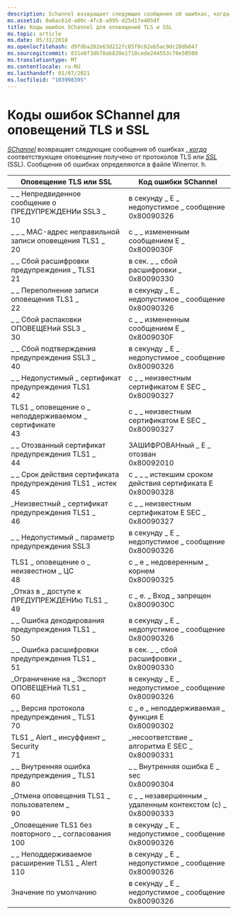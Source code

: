 ```yaml
---
description: Schannel возвращает следующие сообщения об ошибках, когда соответствующее оповещение получено от протоколов TLS или SSL (SSL).
ms.assetid: 0a6ac61d-a00c-4fc8-a995-d25d17e405df
title: Коды ошибок SChannel для оповещений TLS и SSL
ms.topic: article
ms.date: 05/31/2018
ms.openlocfilehash: d9fdba202e63d212fc85f0c02eb5ac9dc20db047
ms.sourcegitcommit: 831e8f3db78ab820e1710cede244553c70e50500
ms.translationtype: MT
ms.contentlocale: ru-RU
ms.lasthandoff: 01/07/2021
ms.locfileid: "103998395"
---
```

# <a name="schannel-error-codes-for-tls-and-ssl-alerts"></a>Коды ошибок SChannel для оповещений TLS и SSL

[*SChannel*](../secgloss/s-gly.md) возвращает следующие сообщения об ошибках [*, когда*](../secgloss/t-gly.md) соответствующее оповещение получено от протоколов TLS или [*SSL*](../secgloss/s-gly.md) (SSL). Сообщения об ошибках определяются в файле Winerror. h.



| Оповещение TLS или SSL                                           | Код ошибки SChannel                                                   |
|------------------------------------------------------------|-----------------------------------------------------------------------|
| \_ \_ Непредвиденное сообщение о ПРЕДУПРЕЖДЕНИи SSL3 \_<br/> 10<br/>  | в секунду \_ E \_ недопустимое \_ сообщение<br/> 0x80090326<br/>             |
| \_ \_ \_ MAC-адрес неправильной записи оповещения TLS1 \_<br/> 20<br/>     | с \_ \_ измененным сообщением E \_<br/> 0x8009030F<br/>             |
| \_ \_ Сбой расшифровки предупреждения \_ TLS1<br/> 21<br/>   | в сек. \_ \_ сбой расшифровки \_<br/> 0x80090330<br/>             |
| \_ \_ Переполнение записи оповещения TLS1 \_<br/> 22<br/>     | в секунду \_ E \_ недопустимое \_ сообщение<br/> 0x80090326<br/>             |
| \_ \_ Сбой распаковки ОПОВЕЩЕНий SSL3 \_<br/> 30<br/>  | с \_ \_ измененным сообщением E \_<br/> 0x8009030F<br/>             |
| \_ \_ Сбой подтверждения предупреждения SSL3 \_<br/> 40<br/>   | в секунду \_ E \_ недопустимое \_ сообщение<br/> 0x80090326<br/>             |
| \_ \_ Недопустимый \_ сертификат предупреждения TLS1<br/> 42<br/>     | с \_ \_ неизвестным сертификатом E SEC \_<br/> 0x80090327<br/>                |
| TLS1 \_ оповещение о \_ неподдерживаемом \_ сертификате<br/> 43<br/>    | с \_ \_ неизвестным сертификатом E SEC \_<br/> 0x80090327<br/>                |
| \_ \_ Отозванный сертификат предупреждения TLS1 \_<br/> 44<br/> | ЗАШИФРОВАНный \_ E \_ отозван<br/> 0x80092010<br/>                    |
| \_ \_ Срок действия сертификата предупреждения TLS1 \_ истек<br/> 45<br/> | с \_ \_ \_ истекшим сроком действия сертификата E<br/> 0x80090328<br/>                |
| \_Неизвестный \_ сертификат предупреждения TLS1 \_<br/> 46<br/> | с \_ \_ неизвестным сертификатом E SEC \_<br/> 0x80090327<br/>                |
| \_ \_ Недопустимый \_ параметр предупреждения SSL3<br/>                 | в секунду \_ E \_ недопустимое \_ сообщение<br/> 0x80090326<br/>             |
| TLS1 \_ оповещение о \_ неизвестном \_ ЦС<br/> 48<br/>          | с \_ е \_ недоверенным \_ корнем<br/> 0x80090325<br/>              |
| \_Отказ в \_ доступе к ПРЕДУПРЕЖДЕНИю TLS1 \_<br/> 49<br/>       | с \_ е. \_ Вход \_ запрещен<br/> 0x8009030C<br/>                |
| \_ \_ Ошибка декодирования предупреждения TLS1 \_<br/> 50<br/>        | в секунду \_ E \_ недопустимое \_ сообщение<br/> 0x80090326<br/>             |
| \_ \_ Ошибка расшифровки предупреждения TLS1 \_<br/> 51<br/>       | в сек. \_ \_ сбой расшифровки \_<br/> 0x80090330<br/>             |
| \_Ограничение на \_ Экспорт ОПОВЕЩЕНий TLS1 \_<br/> 60<br/>  | в секунду \_ E \_ недопустимое \_ сообщение<br/> 0x80090326<br/>             |
| \_ \_ Версия протокола предупреждения \_ TLS1<br/> 70<br/>    | с \_ е \_ неподдерживаемая \_ функция E<br/> 0x80090302<br/>        |
| TLS1 \_ Alert \_ инсуффиент \_ Security<br/> 71<br/> | \_несоответствие \_ алгоритма E SEC \_<br/> 0x80090331<br/>          |
| \_ \_ Внутренняя ошибка предупреждения \_ TLS1<br/> 80<br/>      | \_ \_ Внутренняя ошибка E \_ sec<br/> 0x80090304<br/>              |
| \_Отмена оповещения TLS1 \_ пользователем \_<br/> 90<br/>       | с \_ \_ незавершенным \_ удаленным контекстом (с) \_<br/> 0x80090333<br/> |
| \_Оповещение TLS1 без повторного \_ \_ согласования<br/> 100<br/>   | в секунду \_ E \_ недопустимое \_ сообщение<br/> 0x80090326<br/>             |
| \_ \_ Неподдерживаемое расширение TLS1 \_ Alert<br/> 110<br/>    | в секунду \_ E \_ недопустимое \_ сообщение<br/> 0x80090326<br/>             |
| Значение по умолчанию<br/>                                         | в секунду \_ E \_ недопустимое \_ сообщение<br/> 0x80090326<br/>             |



 

 

 
